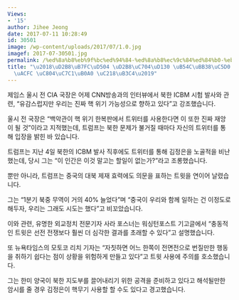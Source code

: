 ```yaml
---
Views:
- '15'
author: Jihee Jeong
date: 2017-07-11 10:28:49
id: 30501
image: /wp-content/uploads/2017/07/1.0.jpg
imagef: 2017-07-30501.jpg
permalink: /%ed%8a%b8%eb%9f%bc%ed%94%84-%ed%8a%b8%ec%9c%84%ed%84%b0-%eb%95%8c%eb%ac%b8%ec%97%90-%eb%b6%81%ed%95%9c%ea%b3%bc-%ec%a0%84%ec%9f%81%eb%82%a0-%ec%88%98%eb%8f%84/
title: "\u2018\uD2B8\uB7FC\uD504 \uD2B8\uC704\uD130 \uB54C\uBB38\uC5D0 \uBD81\uD55C\
  \uACFC \uC804\uC7C1\uB0A0 \uC218\uB3C4\u2019"
---
```


제임스 울시 전 CIA 국장은 어제 CNN방송과의 인터뷰에서 북한 ICBM 시험 발사와 관련, “유감스럽지만 우리는 진짜 핵 위기 가능성으로 향하고 있다”고 강조했습니다.

울시 전 국장은 “백악관이 핵 위기 한복판에서 트위터를 사용한다면 이 또한 진짜 재앙이 될 것”이라고 지적했는데, 트럼프는 북한 문제가 불거질 때마다 자신의 트위터를 통해 입장을 밝힌 바 있습니다.

트럼프는 지난 4일 북한의 ICBM 발사 직후에도 트위터를 통해 김정은을 노골적을 비난했는데, 당시 그는 “이 인간은 이것 말고는 할일이 없는가?”라고 조롱했습니다.

뿐만 아니라, 트럼프는 중국의 대북 제재 효력에도 의문을 표하는 트윗을 연이어 날렸습니다.

그는 “1분기 북중 무역이 거의 40% 늘었다”며 “중국이 우리와 함께 일하는 건 이정도로 해두자, 우리는 그래도 시도는 했다”고 비꼬았습니다.

이와 관련, 유명한 외교정치 전문기자 사라 포스너는 워싱턴포스트 기고글에서 “충동적인 트윗은 선전 전쟁보다 훨씬 더 심각한 결과를 초래할 수 있다”고 설명했습니다.

또 뉴욕타임스의 모토코 리치 기자는 “자칫하면 어느 한쪽이 전면전으로 번질만한 행동을 취하기 쉽다는 점이 상황을 위험하게 만들고 있다”고 트윗 사용에 주의를 호소했습니다.

그는 한미 양국이 북한 지도부를 끌어내리기 위한 공격을 준비하고 있다고 해석될만한 암시를 줄 경우 김정은이 핵무기 사용할 할 수도 있다고 경고했습니다.